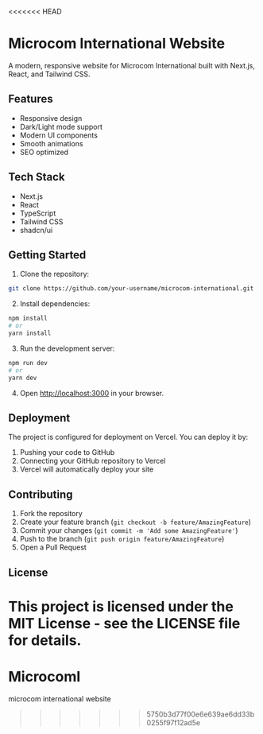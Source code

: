 <<<<<<< HEAD
# Microcom International Website

A modern, responsive website for Microcom International built with Next.js, React, and Tailwind CSS.

## Features

- Responsive design
- Dark/Light mode support
- Modern UI components
- Smooth animations
- SEO optimized

## Tech Stack

- Next.js
- React
- TypeScript
- Tailwind CSS
- shadcn/ui

## Getting Started

1. Clone the repository:
```bash
git clone https://github.com/your-username/microcom-international.git
```

2. Install dependencies:
```bash
npm install
# or
yarn install
```

3. Run the development server:
```bash
npm run dev
# or
yarn dev
```

4. Open [http://localhost:3000](http://localhost:3000) in your browser.

## Deployment

The project is configured for deployment on Vercel. You can deploy it by:

1. Pushing your code to GitHub
2. Connecting your GitHub repository to Vercel
3. Vercel will automatically deploy your site

## Contributing

1. Fork the repository
2. Create your feature branch (`git checkout -b feature/AmazingFeature`)
3. Commit your changes (`git commit -m 'Add some AmazingFeature'`)
4. Push to the branch (`git push origin feature/AmazingFeature`)
5. Open a Pull Request

## License

This project is licensed under the MIT License - see the LICENSE file for details.
=======
# MicrocomI
microcom international website
>>>>>>> 5750b3d77f00e6e639ae6dd33b0255f97f12ad5e
